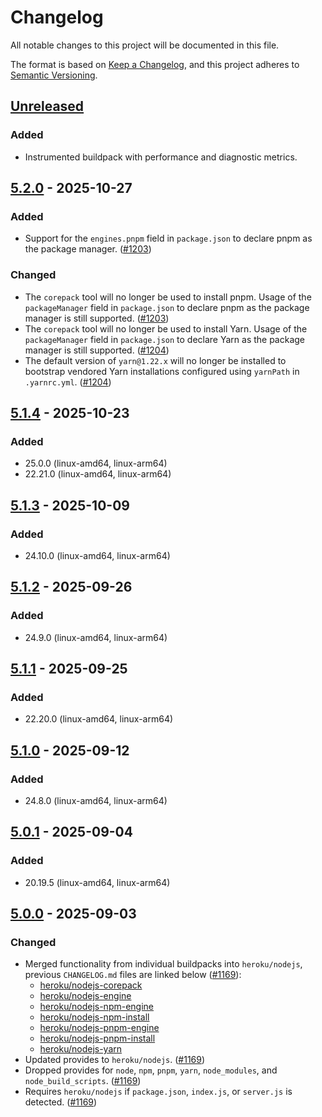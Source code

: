 # Changelog

All notable changes to this project will be documented in this file.

The format is based on [Keep a Changelog](https://keepachangelog.com/en/1.1.0/),
and this project adheres to [Semantic Versioning](https://semver.org/spec/v2.0.0.html).

## [Unreleased]

### Added

- Instrumented buildpack with performance and diagnostic metrics.

## [5.2.0] - 2025-10-27

### Added

- Support for the `engines.pnpm` field in `package.json` to declare pnpm as the package manager. ([#1203](https://github.com/heroku/buildpacks-nodejs/pull/1203))

### Changed

- The `corepack` tool will no longer be used to install pnpm. Usage of the `packageManager` field in `package.json` to declare pnpm as the package manager is still supported. ([#1203](https://github.com/heroku/buildpacks-nodejs/pull/1203))
- The `corepack` tool will no longer be used to install Yarn. Usage of the `packageManager` field in `package.json` to declare Yarn as the package manager is still supported. ([#1204](https://github.com/heroku/buildpacks-nodejs/pull/1204))
- The default version of `yarn@1.22.x` will no longer be installed to bootstrap vendored Yarn installations configured using `yarnPath` in `.yarnrc.yml`. ([#1204](https://github.com/heroku/buildpacks-nodejs/pull/1204))

## [5.1.4] - 2025-10-23

### Added

- 25.0.0 (linux-amd64, linux-arm64)
- 22.21.0 (linux-amd64, linux-arm64)

## [5.1.3] - 2025-10-09

### Added

- 24.10.0 (linux-amd64, linux-arm64)

## [5.1.2] - 2025-09-26

### Added

- 24.9.0 (linux-amd64, linux-arm64)

## [5.1.1] - 2025-09-25

### Added

- 22.20.0 (linux-amd64, linux-arm64)

## [5.1.0] - 2025-09-12

### Added

- 24.8.0 (linux-amd64, linux-arm64)

## [5.0.1] - 2025-09-04

### Added

- 20.19.5 (linux-amd64, linux-arm64)

## [5.0.0] - 2025-09-03

### Changed

- Merged functionality from individual buildpacks into `heroku/nodejs`, previous `CHANGELOG.md` files are linked below ([#1169](https://github.com/heroku/buildpacks-nodejs/pull/1169)):
  - [heroku/nodejs-corepack](https://github.com/heroku/buildpacks-nodejs/blob/v4.1.4/buildpacks/nodejs-corepack/CHANGELOG.md)
  - [heroku/nodejs-engine](https://github.com/heroku/buildpacks-nodejs/blob/v4.1.4/buildpacks/nodejs-engine/CHANGELOG.md)
  - [heroku/nodejs-npm-engine](https://github.com/heroku/buildpacks-nodejs/blob/v4.1.4/buildpacks/nodejs-npm-engine/CHANGELOG.md)
  - [heroku/nodejs-npm-install](https://github.com/heroku/buildpacks-nodejs/blob/v4.1.4/buildpacks/nodejs-npm-install/CHANGELOG.md)
  - [heroku/nodejs-pnpm-engine](https://github.com/heroku/buildpacks-nodejs/blob/v4.1.4/buildpacks/nodejs-pnpm-engine/CHANGELOG.md)
  - [heroku/nodejs-pnpm-install](https://github.com/heroku/buildpacks-nodejs/blob/v4.1.4/buildpacks/nodejs-pnpm-install/CHANGELOG.md)
  - [heroku/nodejs-yarn](https://github.com/heroku/buildpacks-nodejs/blob/v4.1.4/buildpacks/nodejs-yarn/CHANGELOG.md)
- Updated provides to `heroku/nodejs`. ([#1169](https://github.com/heroku/buildpacks-nodejs/pull/1169))
- Dropped provides for `node`, `npm`, `pnpm`, `yarn`, `node_modules`, and `node_build_scripts`. ([#1169](https://github.com/heroku/buildpacks-nodejs/pull/1169))
- Requires `heroku/nodejs` if `package.json`, `index.js`, or `server.js` is detected. ([#1169](https://github.com/heroku/buildpacks-nodejs/pull/1169))

[unreleased]: https://github.com/heroku/buildpacks-nodejs/compare/v5.2.0...HEAD
[5.2.0]: https://github.com/heroku/buildpacks-nodejs/compare/v5.1.4...v5.2.0
[5.1.4]: https://github.com/heroku/buildpacks-nodejs/compare/v5.1.3...v5.1.4
[5.1.3]: https://github.com/heroku/buildpacks-nodejs/compare/v5.1.2...v5.1.3
[5.1.2]: https://github.com/heroku/buildpacks-nodejs/compare/v5.1.1...v5.1.2
[5.1.1]: https://github.com/heroku/buildpacks-nodejs/compare/v5.1.0...v5.1.1
[5.1.0]: https://github.com/heroku/buildpacks-nodejs/compare/v5.0.1...v5.1.0
[5.0.1]: https://github.com/heroku/buildpacks-nodejs/compare/v5.0.0...v5.0.1
[5.0.0]: https://github.com/heroku/buildpacks-nodejs/releases/tag/v5.0.0
